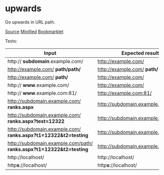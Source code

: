 # upwards
Go upwards in URL path.

[Source](/blob/master/upwards.js)
[Minified](/blob/master/upwards-min.js)
[Bookmarklet](/blob/master/upwards-browser.js)

Tests:

| Input     | Expected result|
| --------|---------|
| http:// **subdomain**.example.com/ | http://example.com/ |
| http://example.com/ **path/path/** |http://example.com/ **path/** |
| http://example.com/ **path/** | http://example.com/ |
| http:// **www**.example.com/ | http://example.com/ |
| http:// **www**.example.com:81/ | http://example.com:81/ |
| http://subdomain.example.com/ **ranks.aspx** | http://subdomain.example.com/ |
| http://subdomain.example.com/ **ranks.aspx?test=12322** | http://subdomain.example.com/ |
| http://subdomain.example.com/ **ranks.aspx?t1=12322&t2=testing** | http://subdomain.example.com/ |
| http://subdomain.example.com/path/ **ranks.aspx?t1=12322&t2=testing** | http://subdomain.example.com/path/ |
| http://localhost/  | http://localhost/   |
| http**s**://localhost/ | http**s**://localhost/ |
